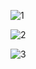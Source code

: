 ![1](https://user-images.githubusercontent.com/32602822/184082039-821be83c-cbd6-4410-a821-43abef73778f.png)

![2](https://user-images.githubusercontent.com/32602822/184082052-618f7edf-6b71-4e92-a838-447dbc83e9a4.png)

![3](https://user-images.githubusercontent.com/32602822/184082059-40a33a4c-8e2e-4481-b5d6-4998eb88fb5a.png)
